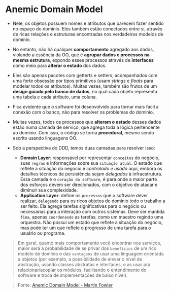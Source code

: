 # Anemic Domain Model

- Nele, os objetos possuem nomes e atributos que parecem fazer sentido no espaço do domínio. Eles também estão conectados entre si, através de ricas relações e estruturas encontradas nos verdadeiros modelos de domínio.

- No entanto, não há qualquer **comportamento** agregado aos dados, violando a essência da OO, que é **agrupar dados e processos na mesma estrutura**, expondo esses processos através de **interfaces** como meio para **alterar o estado** dos dados. 

- Eles são apenas pacotes com getterts e setters, acompanhados com uma forte obsessão por tipos primitivos (usam *strings* e *floats* para modelar todos os atributos). Muitas vezes, também são frutos de um **design guiado pelo banco de dados**, no qual cada objeto representa uma tabela e cada atributo, uma coluna.

- Fica evidente que o software foi desenvolvido para tornar mais fácil a conexão com o banco, não para resolver os problemas do domínio.

- Muitas vezes, todos os processos que **alteram o estado** desses dados estão numa camada de serviço, que agrega toda a lógica pertencente ao domínio. Com isso, o código se torna **procedural**, mesmo sendo escrito usando linguagens OO.

- Sob a perspectiva do DDD, temos duas camadas para resolver isso:
    - **Domain Layer**: responsável por representar ``conceitos`` do negócio, suas ``regras`` e informações sobre sua ``situação atual``. O estado que reflete a situação do negócio é *controlado e usado* aqui, embora os detalhes técnicos de persistência sejam *delegados* à infraestrutura. Essa camada é o ``coração do software``, é para onde a maior parte dos esforços devem ser direcionados, com o objetivo de atacar e diminuir sua complexidade.
    - **Application Layer**: define os ``processos`` que o software dever realizar, ``delegando`` para os ricos objetos de domínio todo o trabalho a ser feito. Ela agrega tarefas significativas para o negócio ou necessárias para a interação com outros sistemas. Deve ser mantida ``fina``, apenas ``coordenando`` as tarefas, como um maestro regindo uma orquestra. Não possui um estado que reflete a situação do negócio, mas pode ter um que reflete o progresso de uma tarefa para o usuário ou programa.

> Em geral, quanto mais comportamento você encontrar nos serviços, maior será a probabilidade de se privar dos ``benefícios`` de um rico modelo de domínio e das ``vantagens`` de usar uma linguagem orientada a objetos (por exemplo, a possibilidade de elevar o nível de abstração, usando classes abstratas e interfaces, e as usar pra relacionar/acoplar os módulos, facilitando o entendimento do software e troca de implementações de baixo nível).

> Fonte: [Anemic Domain Model - Martin Fowler](https://www.martinfowler.com/bliki/AnemicDomainModel.html)